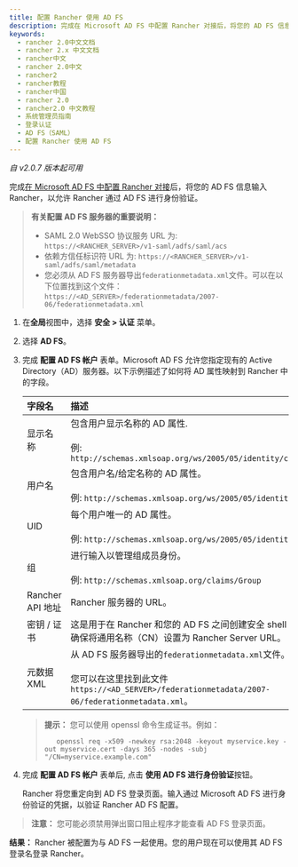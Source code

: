 ```yaml
---
title: 配置 Rancher 使用 AD FS
description: 完成在 Microsoft AD FS 中配置 Rancher 对接后，将您的 AD FS 信息输入 Rancher，以允许 Rancher 通过 AD FS 进行身份验证。
keywords:
  - rancher 2.0中文文档
  - rancher 2.x 中文文档
  - rancher中文
  - rancher 2.0中文
  - rancher2
  - rancher教程
  - rancher中国
  - rancher 2.0
  - rancher2.0 中文教程
  - 系统管理员指南
  - 登录认证
  - AD FS（SAML）
  - 配置 Rancher 使用 AD FS
---
```


_自 v2.0.7 版本起可用_

完成[在 Microsoft AD FS 中配置 Rancher 对接](/docs/admin-settings/authentication/microsoft-adfs/microsoft-adfs-setup/_index)后，将您的 AD FS 信息输入 Rancher，以允许 Rancher 通过 AD FS 进行身份验证。

> **有关配置 AD FS 服务器的重要说明：**
>
> - SAML 2.0 WebSSO 协议服务 URL 为: `https://<RANCHER_SERVER>/v1-saml/adfs/saml/acs`
> - 依赖方信任标识符 URL 为: `https://<RANCHER_SERVER>/v1-saml/adfs/saml/metadata`
> - 您必须从 AD FS 服务器导出`federationmetadata.xml`文件。可以在以下位置找到这个文件：`https://<AD_SERVER>/federationmetadata/2007-06/federationmetadata.xml`

1.  在**全局**视图中，选择 **安全 > 认证** 菜单。

2.  选择 **AD FS**。

3.  完成 **配置 AD FS 帐户** 表单。Microsoft AD FS 允许您指定现有的 Active Directory（AD）服务器。以下示例描述了如何将 AD 属性映射到 Rancher 中的字段。

    | 字段名           | 描述                                                                                                                                                           |
    | :--------------- | :------------------------------------------------------------------------------------------------------------------------------------------------------------- |
    | 显示名称         | 包含用户显示名称的 AD 属性. <br/><br/>例: `http://schemas.xmlsoap.org/ws/2005/05/identity/claims/givenname`                                                    |
    | 用户名           | 包含用户名/给定名称的 AD 属性。 <br/><br/>例: `http://schemas.xmlsoap.org/ws/2005/05/identity/claims/name`                                                     |
    | UID              | 每个用户唯一的 AD 属性。 <br/><br/>例: `http://schemas.xmlsoap.org/ws/2005/05/identity/claims/upn`                                                             |
    | 组               | 进行输入以管理组成员身份。 <br/><br/>例: `http://schemas.xmlsoap.org/claims/Group`                                                                             |
    | Rancher API 地址 | Rancher 服务器的 URL。                                                                                                                                         |
    | 密钥 / 证书      | 这是用于在 Rancher 和您的 AD FS 之间创建安全 shell 的密钥证书对。确保将通用名称（CN）设置为 Rancher Server URL。                                               |
    | 元数据 XML       | 从 AD FS 服务器导出的`federationmetadata.xml`文件。 <br/><br/>您可以在这里找到此文件 `https://<AD_SERVER>/federationmetadata/2007-06/federationmetadata.xml`。 |

    > **提示：** 您可以使用 openssl 命令生成证书。例如：
    >
    >        openssl req -x509 -newkey rsa:2048 -keyout myservice.key -out myservice.cert -days 365 -nodes -subj "/CN=myservice.example.com"

4.  完成 **配置 AD FS 帐户** 表单后, 点击 **使用 AD FS 进行身份验证**按钮。

    Rancher 将您重定向到 AD FS 登录页面。输入通过 Microsoft AD FS 进行身份验证的凭据，以验证 Rancher AD FS 配置。

> **注意：** 您可能必须禁用弹出窗口阻止程序才能查看 AD FS 登录页面。

**结果：** Rancher 被配置为与 AD FS 一起使用。您的用户现在可以使用其 AD FS 登录名登录 Rancher。
